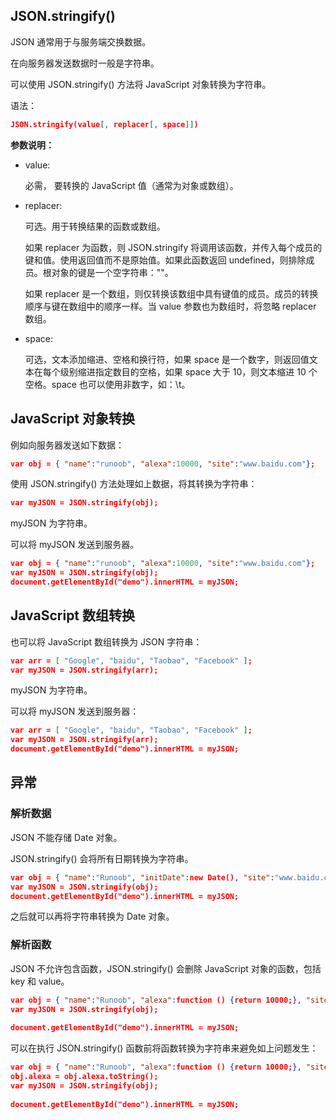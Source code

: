 ## JSON.stringify()

JSON 通常用于与服务端交换数据。

在向服务器发送数据时一般是字符串。

可以使用 JSON.stringify() 方法将 JavaScript 对象转换为字符串。

语法：

```json
JSON.stringify(value[, replacer[, space]])
```

**参数说明：**

- value:

  必需， 要转换的 JavaScript 值（通常为对象或数组）。

- replacer:

  可选。用于转换结果的函数或数组。

  如果 replacer 为函数，则 JSON.stringify 将调用该函数，并传入每个成员的键和值。使用返回值而不是原始值。如果此函数返回 undefined，则排除成员。根对象的键是一个空字符串：""。

  如果 replacer 是一个数组，则仅转换该数组中具有键值的成员。成员的转换顺序与键在数组中的顺序一样。当 value 参数也为数组时，将忽略 replacer 数组。

- space:

  可选，文本添加缩进、空格和换行符，如果 space 是一个数字，则返回值文本在每个级别缩进指定数目的空格，如果 space 大于 10，则文本缩进 10 个空格。space 也可以使用非数字，如：\t。



## JavaScript 对象转换

例如向服务器发送如下数据：

```json
var obj = { "name":"runoob", "alexa":10000, "site":"www.baidu.com"};
```

使用 JSON.stringify() 方法处理如上数据，将其转换为字符串：

```json
var myJSON = JSON.stringify(obj);
```

myJSON 为字符串。

可以将 myJSON 发送到服务器。

```json
var obj = { "name":"runoob", "alexa":10000, "site":"www.baidu.com"};
var myJSON = JSON.stringify(obj);
document.getElementById("demo").innerHTML = myJSON;
```



## JavaScript 数组转换

也可以将 JavaScript 数组转换为 JSON 字符串：

```json
var arr = [ "Google", "baidu", "Taobao", "Facebook" ];
var myJSON = JSON.stringify(arr);
```

myJSON 为字符串。

可以将 myJSON 发送到服务器：

```json
var arr = [ "Google", "baidu", "Taobao", "Facebook" ];
var myJSON = JSON.stringify(arr);
document.getElementById("demo").innerHTML = myJSON;
```



## 异常

### 解析数据

JSON 不能存储 Date 对象。

JSON.stringify() 会将所有日期转换为字符串。

```json
var obj = { "name":"Runoob", "initDate":new Date(), "site":"www.baidu.com"};
var myJSON = JSON.stringify(obj);
document.getElementById("demo").innerHTML = myJSON;
```

之后就可以再将字符串转换为 Date 对象。



### 解析函数

JSON 不允许包含函数，JSON.stringify() 会删除 JavaScript 对象的函数，包括 key 和 value。

```json
var obj = { "name":"Runoob", "alexa":function () {return 10000;}, "site":"www.baidu.com"};
var myJSON = JSON.stringify(obj);
 
document.getElementById("demo").innerHTML = myJSON;
```

可以在执行 JSON.stringify() 函数前将函数转换为字符串来避免如上问题发生：

```json
var obj = { "name":"Runoob", "alexa":function () {return 10000;}, "site":"www.baidu.com"};
obj.alexa = obj.alexa.toString();
var myJSON = JSON.stringify(obj);
 
document.getElementById("demo").innerHTML = myJSON;
```











